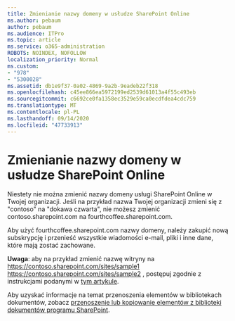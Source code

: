 ```yaml
---
title: Zmienianie nazwy domeny w usłudze SharePoint Online
ms.author: pebaum
author: pebaum
ms.audience: ITPro
ms.topic: article
ms.service: o365-administration
ROBOTS: NOINDEX, NOFOLLOW
localization_priority: Normal
ms.custom:
- "978"
- "5300028"
ms.assetid: db1e9f37-0a02-4869-9a2b-9eadeb22f318
ms.openlocfilehash: c45ee866ea5972199ed2539d61013a4f55c493eb
ms.sourcegitcommit: c6692ce0fa1358ec3529e59ca0ecdfdea4cdc759
ms.translationtype: MT
ms.contentlocale: pl-PL
ms.lasthandoff: 09/14/2020
ms.locfileid: "47733913"
---
```

# <a name="change-domain-name-in-sharepoint-online"></a>Zmienianie nazwy domeny w usłudze SharePoint Online

Niestety nie można zmienić nazwy domeny usługi SharePoint Online w Twojej organizacji. Jeśli na przykład nazwa Twojej organizacji zmieni się z "contoso" na "dokawa czwarta", nie możesz zmienić contoso.sharepoint.com na fourthcoffee.sharepoint.com.
  
Aby użyć fourthcoffee.sharepoint.com nazwy domeny, należy zakupić nową subskrypcję i przenieść wszystkie wiadomości e-mail, pliki i inne dane, które mają zostać zachowane.
  
 **Uwaga**: aby na przykład zmienić nazwę witryny na https://contoso.sharepoint.com/sites/sample1 https://contoso.sharepoint.com/sites/sample2 , postępuj zgodnie z instrukcjami podanymi w [tym artykule](https://docs.microsoft.com/sharepoint/change-site-address). 
  
Aby uzyskać informacje na temat przenoszenia elementów w bibliotekach dokumentów, zobacz [przenoszenie lub kopiowanie elementów z biblioteki dokumentów programu SharePoint](https://go.microsoft.com/fwlink/?linkid=2025831).
  